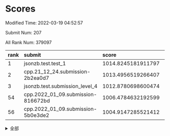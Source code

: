 # Scores

Modified Time: 2022-03-19 04:52:57

Submit Num: 207

All Rank Num: 379097

| rank |               submit               |       score        |       sigma        | pk_num |
| :--- | :--------------------------------- | :----------------- | :----------------- | :----- |
| 1    | jsonzb.test.test_1                 | 1014.8245181911797 | 0.8332073648366567 | 7326   |
| 2    | cpp.21_12_24.submission-2b2ea0d7   | 1013.4956519266407 | 0.7803971354472916 | 7324   |
| 3    | jsonzb.test.submission_level_4     | 1012.8780698600474 | 0.7966238195440096 | 7326   |
| 54   | cpp.2022_01_09.submission-816672bd | 1006.4784632192599 | 0.7366554943826478 | 7330   |
| 56   | cpp.2022_01_09.submission-5b0e3de2 | 1004.9147285521412 | 0.7105612873024421 | 7326   |


<details>
<summary>全部</summary>

| rank |                 submit                 |       score        |       sigma        | pk_num |
| :--- | :------------------------------------- | :----------------- | :----------------- | :----- |
| 1    | jsonzb.test.test_1                     | 1014.8245181911797 | 0.8332073648366567 | 7326   |
| 2    | cpp.21_12_24.submission-2b2ea0d7       | 1013.4956519266407 | 0.7803971354472916 | 7324   |
| 3    | jsonzb.test.submission_level_4         | 1012.8780698600474 | 0.7966238195440096 | 7326   |
| 4    | gobigger.level_3.submission_level_3_24 | 1011.7817070468792 | 0.7479098600354492 | 7327   |
| 5    | gobigger.level_3.submission_level_3_33 | 1011.6031414602392 | 0.7683891988474708 | 7330   |
| 6    | gobigger.level_3.submission_level_3_14 | 1011.332077967299  | 0.7707787559287917 | 7324   |
| 7    | gobigger.level_3.submission_level_3_37 | 1011.1425920706989 | 0.7535174741173039 | 7325   |
| 8    | gobigger.level_3.submission_level_3_16 | 1011.0947440124721 | 0.7707337849672972 | 7324   |
| 9    | gobigger.level_3.submission_level_3_0  | 1011.048045455556  | 0.7618429486121285 | 7328   |
| 10   | gobigger.level_3.submission_level_3_36 | 1010.982334975129  | 0.7588293059427837 | 7323   |
| 11   | gobigger.level_3.submission_level_3_18 | 1010.8030539816572 | 0.7708402073795213 | 7325   |
| 12   | gobigger.level_3.submission_level_3_25 | 1010.7555346284294 | 0.7472868055551996 | 7325   |
| 13   | gobigger.level_3.submission_level_3_23 | 1010.7311521125243 | 0.7571138711537209 | 7324   |
| 14   | gobigger.level_3.submission_level_3_20 | 1010.6504549882001 | 0.7771884292633319 | 7324   |
| 15   | gobigger.level_3.submission_level_3_7  | 1010.577786738486  | 0.7655233059992059 | 7328   |
| 16   | gobigger.level_3.submission_level_3_27 | 1010.5238031539953 | 0.7521086229197952 | 7324   |
| 17   | gobigger.level_3.submission_level_3_8  | 1010.298379086278  | 0.7601946378031759 | 7324   |
| 18   | gobigger.level_3.submission_level_3_22 | 1010.2850660644992 | 0.7395753945155688 | 7321   |
| 19   | gobigger.level_3.submission_level_3_6  | 1010.2698074721154 | 0.7776682118432785 | 7328   |
| 20   | gobigger.level_3.submission_level_3_42 | 1010.2332346322663 | 0.750586937182945  | 7322   |
| 21   | gobigger.level_3.submission_level_3_39 | 1010.1897243093823 | 0.7723042149044566 | 7330   |
| 22   | gobigger.level_3.submission_level_3_28 | 1010.1530209312574 | 0.7535508047272242 | 7322   |
| 23   | gobigger.level_3.submission_level_3_31 | 1010.1489000734672 | 0.7588138645351258 | 7329   |
| 24   | gobigger.level_3.submission_level_3_48 | 1010.1205001282569 | 0.7752086619268699 | 7327   |
| 25   | gobigger.level_3.submission_level_3_44 | 1010.0766382164489 | 0.7814354226904832 | 7327   |
| 26   | gobigger.level_3.submission_level_3_9  | 1010.0747403667057 | 0.7609465130711255 | 7326   |
| 27   | gobigger.level_3.submission_level_3_21 | 1010.0729036783481 | 0.7350496879784809 | 7322   |
| 28   | gobigger.level_3.submission_level_3_38 | 1010.0556298263709 | 0.762700871799545  | 7326   |
| 29   | gobigger.level_3.submission_level_3_46 | 1010.0296520635951 | 0.7617529301486333 | 7321   |
| 30   | gobigger.level_3.submission_level_3_40 | 1010.0165167486184 | 0.7615385811444162 | 7327   |
| 31   | gobigger.level_3.submission_level_3_19 | 1010.0137608405207 | 0.7421656638540683 | 7323   |
| 32   | gobigger.level_3.submission_level_3_26 | 1009.9719716621514 | 0.7665347237592279 | 7325   |
| 33   | gobigger.level_3.submission_level_3_17 | 1009.9657694763674 | 0.7672992422307855 | 7321   |
| 34   | gobigger.level_3.submission_level_3_11 | 1009.9492075460846 | 0.7528155332679397 | 7324   |
| 35   | gobigger.level_3.submission_level_3_1  | 1009.9488836958078 | 0.7566405067202567 | 7325   |
| 36   | gobigger.level_3.submission_level_3_2  | 1009.9164581713396 | 0.7534855377295    | 7320   |
| 37   | gobigger.level_3.submission_level_3_47 | 1009.915084987515  | 0.7730294433822765 | 7321   |
| 38   | gobigger.level_3.submission_level_3_49 | 1009.8440535386376 | 0.739588212540924  | 7332   |
| 39   | gobigger.level_3.submission_level_3_3  | 1009.8104853645141 | 0.7757461870418869 | 7325   |
| 40   | gobigger.level_3.submission_level_3_35 | 1009.7679851337674 | 0.7602634569051476 | 7326   |
| 41   | gobigger.level_3.submission_level_3_29 | 1009.6983117688874 | 0.7561261564090107 | 7327   |
| 42   | gobigger.level_3.submission_level_3_45 | 1009.6697649583681 | 0.7435677228746878 | 7326   |
| 43   | gobigger.level_3.submission_level_3_10 | 1009.5996010821282 | 0.7384234024456401 | 7321   |
| 44   | gobigger.level_3.submission_level_3_5  | 1009.5978641952456 | 0.7777374459289469 | 7323   |
| 45   | gobigger.level_3.submission_level_3_15 | 1009.5522957127743 | 0.7644392077657413 | 7327   |
| 46   | gobigger.level_3.submission_level_3_34 | 1009.3806011863974 | 0.7493692742292063 | 7326   |
| 47   | gobigger.level_3.submission_level_3_41 | 1009.3522093919084 | 0.7347054313198438 | 7324   |
| 48   | gobigger.level_3.submission_level_3_13 | 1009.252437956985  | 0.7395246520866137 | 7326   |
| 49   | gobigger.level_3.submission_level_3_43 | 1009.2223000365292 | 0.7568857937573381 | 7318   |
| 50   | gobigger.level_3.submission_level_3_12 | 1009.2170804710394 | 0.7332243119031507 | 7324   |
| 51   | gobigger.level_3.submission_level_3_30 | 1009.1239819907577 | 0.7414475330391983 | 7330   |
| 52   | gobigger.level_3.submission_level_3_4  | 1008.6895473918262 | 0.7389528944936079 | 7325   |
| 53   | gobigger.level_3.submission_level_3_32 | 1008.4005953450145 | 0.7380497216921639 | 7330   |
| 54   | cpp.2022_01_09.submission-816672bd     | 1006.4784632192599 | 0.7366554943826478 | 7330   |
| 55   | gobigger.level_1.submission_level_1_46 | 1004.9838628357994 | 0.7252541685290719 | 7332   |
| 56   | cpp.2022_01_09.submission-5b0e3de2     | 1004.9147285521412 | 0.7105612873024421 | 7326   |
| 57   | gobigger.level_1.submission_level_1_5  | 1004.5016959038769 | 0.7224468158612171 | 7325   |
| 58   | gobigger.level_1.submission_level_1_37 | 1004.466737091574  | 0.7181346426517786 | 7330   |
| 59   | gobigger.level_1.submission_level_1_32 | 1004.4622008432917 | 0.7278041882170033 | 7325   |
| 60   | gobigger.level_1.submission_level_1_28 | 1004.3258295741251 | 0.7230648429633185 | 7324   |
| 61   | gobigger.level_1.submission_level_1_43 | 1004.2829664746814 | 0.718411780874834  | 7325   |
| 62   | gobigger.level_1.submission_level_1_22 | 1004.1786949447657 | 0.7212827808397717 | 7324   |
| 63   | gobigger.level_1.submission_level_1_34 | 1004.0952513636119 | 0.7238306049880524 | 7326   |
| 64   | gobigger.level_1.submission_level_1_14 | 1004.0833137241904 | 0.707706576001608  | 7329   |
| 65   | gobigger.level_1.submission_level_1_45 | 1004.0194556583676 | 0.7153712912163624 | 7326   |
| 66   | gobigger.level_1.submission_level_1_49 | 1003.9499011939462 | 0.7263932000247805 | 7322   |
| 67   | gobigger.level_1.submission_level_1_44 | 1003.9015498197738 | 0.7189286356826763 | 7323   |
| 68   | gobigger.level_1.submission_level_1_20 | 1003.864122353287  | 0.7351518895681183 | 7326   |
| 69   | gobigger.level_1.submission_level_1_21 | 1003.8591038568377 | 0.7204420547181651 | 7327   |
| 70   | gobigger.level_1.submission_level_1_15 | 1003.8182381130512 | 0.7238362758079756 | 7327   |
| 71   | gobigger.level_1.submission_level_1_36 | 1003.7949682227776 | 0.7091069197151938 | 7323   |
| 72   | gobigger.level_1.submission_level_1_40 | 1003.7937353662959 | 0.7188220740325105 | 7323   |
| 73   | gobigger.level_1.submission_level_1_10 | 1003.752436795864  | 0.7314279969868795 | 7324   |
| 74   | gobigger.level_1.submission_level_1_2  | 1003.6655371103211 | 0.7171680399640183 | 7326   |
| 75   | gobigger.level_1.submission_level_1_18 | 1003.498670898037  | 0.7108670317008176 | 7318   |
| 76   | gobigger.level_1.submission_level_1_11 | 1003.4926123547785 | 0.7094446467627157 | 7325   |
| 77   | gobigger.level_1.submission_level_1_8  | 1003.4698602972593 | 0.7266925356287068 | 7322   |
| 78   | gobigger.level_1.submission_level_1_26 | 1003.4272480709528 | 0.729482277506713  | 7330   |
| 79   | gobigger.level_1.submission_level_1_19 | 1003.4122923106756 | 0.723634214659585  | 7319   |
| 80   | gobigger.level_1.submission_level_1_27 | 1003.282115563274  | 0.7176196860946841 | 7326   |
| 81   | gobigger.level_1.submission_level_1_47 | 1003.2793737802455 | 0.7266181075478154 | 7327   |
| 82   | gobigger.level_1.submission_level_1_16 | 1003.2513932222089 | 0.7254506132865443 | 7327   |
| 83   | gobigger.level_1.submission_level_1_30 | 1003.2433085211419 | 0.7192630390965877 | 7321   |
| 84   | gobigger.level_1.submission_level_1_39 | 1003.2263268042459 | 0.7354648858210303 | 7328   |
| 85   | gobigger.level_1.submission_level_1_9  | 1003.1567192960332 | 0.7080879261311015 | 7329   |
| 86   | gobigger.level_1.submission_level_1_29 | 1003.1423388705592 | 0.7176836835999157 | 7323   |
| 87   | gobigger.level_1.submission_level_1_35 | 1003.1316890779691 | 0.7165799285271579 | 7328   |
| 88   | gobigger.level_1.submission_level_1_3  | 1003.1046863895414 | 0.7151586408486846 | 7325   |
| 89   | gobigger.level_1.submission_level_1_6  | 1003.0346050269492 | 0.7097783622468553 | 7329   |
| 90   | gobigger.level_1.submission_level_1_25 | 1003.0004168007938 | 0.731936500106961  | 7322   |
| 91   | gobigger.level_1.submission_level_1_17 | 1002.9912002956316 | 0.7274517258815316 | 7323   |
| 92   | gobigger.level_1.submission_level_1_48 | 1002.8366881181257 | 0.7162927415590483 | 7325   |
| 93   | gobigger.level_1.submission_level_1_13 | 1002.8319805257221 | 0.7154128301126452 | 7326   |
| 94   | gobigger.level_1.submission_level_1_0  | 1002.8279265797057 | 0.7158235336992043 | 7330   |
| 95   | gobigger.level_1.submission_level_1_38 | 1002.7479940594551 | 0.7210367107069561 | 7321   |
| 96   | gobigger.level_1.submission_level_1_33 | 1002.7227327709818 | 0.7108980215991747 | 7329   |
| 97   | gobigger.level_1.submission_level_1_42 | 1002.6969655518739 | 0.7042994558580973 | 7330   |
| 98   | gobigger.level_1.submission_level_1_23 | 1002.6093081313563 | 0.7144786892332691 | 7324   |
| 99   | gobigger.level_1.submission_level_1_7  | 1002.6012986618343 | 0.7068398415709786 | 7325   |
| 100  | gobigger.level_1.submission_level_1_31 | 1002.5904417397945 | 0.7143441112542769 | 7324   |
| 101  | gobigger.level_1.submission_level_1_41 | 1002.5401653152752 | 0.7157778762354087 | 7329   |
| 102  | gobigger.level_1.submission_level_1_1  | 1002.4598150342732 | 0.720179121325634  | 7327   |
| 103  | gobigger.level_1.submission_level_1_12 | 1002.4443551362843 | 0.7096323646222328 | 7320   |
| 104  | gobigger.level_1.submission_level_1_24 | 1002.17915901251   | 0.7205457019482214 | 7326   |
| 105  | gobigger.level_1.submission_level_1_4  | 1002.1668818179822 | 0.7064987700757316 | 7327   |
| 106  | gobigger.random.submission_random_49   | 997.4017087649717  | 0.7065394974071898 | 7326   |
| 107  | gobigger.random.submission_random_0    | 997.3996759092482  | 0.7065993246466257 | 7325   |
| 108  | gobigger.random.submission_random_42   | 997.195896889655   | 0.7128883201482702 | 7324   |
| 109  | gobigger.random.submission_random_5    | 997.1433944259687  | 0.7067369054503772 | 7325   |
| 110  | gobigger.random.submission_random_11   | 996.9435270405619  | 0.7040169834057072 | 7325   |
| 111  | gobigger.random.submission_random_34   | 996.8352931769632  | 0.7087366732666107 | 7322   |
| 112  | gobigger.random.submission_random_28   | 996.6625181141692  | 0.7058867206420587 | 7326   |
| 113  | gobigger.random.submission_random_7    | 996.5206094457092  | 0.6960954778771054 | 7324   |
| 114  | gobigger.random.submission_random_15   | 996.4985504165976  | 0.7094285185545434 | 7326   |
| 115  | gobigger.random.submission_random_26   | 996.4555117916192  | 0.7069244837683994 | 7327   |
| 116  | gobigger.random.submission_random_20   | 996.4551759850112  | 0.7181566662614292 | 7326   |
| 117  | gobigger.random.submission_random_40   | 996.4136375749345  | 0.7059001488686341 | 7324   |
| 118  | gobigger.random.submission_random_23   | 996.3888717560365  | 0.7025029018923011 | 7330   |
| 119  | gobigger.random.submission_random_43   | 996.384852768672   | 0.7079046772060513 | 7328   |
| 120  | gobigger.random.submission_random_3    | 996.308113099219   | 0.7136621561103488 | 7329   |
| 121  | gobigger.random.submission_random_48   | 996.2603921628004  | 0.7053324379755186 | 7322   |
| 122  | gobigger.random.submission_random_2    | 996.2456834454988  | 0.7230238020954279 | 7326   |
| 123  | gobigger.random.submission_random_44   | 996.1105571166695  | 0.7100818808008695 | 7330   |
| 124  | gobigger.random.submission_random_31   | 996.0792611975489  | 0.7170848008075562 | 7330   |
| 125  | gobigger.random.submission_random_27   | 996.0778916799103  | 0.7142492579924281 | 7328   |
| 126  | gobigger.random.submission_random_22   | 996.042623302627   | 0.7103434284132903 | 7326   |
| 127  | gobigger.random.submission_random_10   | 995.949738497692   | 0.7133030786467042 | 7323   |
| 128  | gobigger.random.submission_random_25   | 995.9373257295576  | 0.7124454361527167 | 7323   |
| 129  | gobigger.random.submission_random_8    | 995.9308130348206  | 0.7232555485058261 | 7330   |
| 130  | gobigger.random.submission_random_24   | 995.9280607006281  | 0.7243716000136387 | 7326   |
| 131  | gobigger.random.submission_random_46   | 995.8626739127259  | 0.7348914656135851 | 7327   |
| 132  | gobigger.random.submission_random_6    | 995.8297293673178  | 0.7086621916207753 | 7321   |
| 133  | gobigger.random.submission_random_33   | 995.79545194236    | 0.7110557404575206 | 7328   |
| 134  | gobigger.random.submission_random_32   | 995.7620719548619  | 0.7169228710638825 | 7328   |
| 135  | gobigger.random.submission_random_12   | 995.7390323916012  | 0.7070525484100538 | 7325   |
| 136  | gobigger.random.submission_random_9    | 995.7356767477432  | 0.7241679773728075 | 7325   |
| 137  | gobigger.random.submission_random_47   | 995.726148387677   | 0.7120155150657211 | 7322   |
| 138  | gobigger.random.submission_random_39   | 995.7186779354015  | 0.7111542102867402 | 7329   |
| 139  | gobigger.random.submission_random_13   | 995.6670015558093  | 0.7101468569760975 | 7329   |
| 140  | gobigger.random.submission_random_21   | 995.6451180115248  | 0.7248478605662064 | 7332   |
| 141  | gobigger.random.submission_random_18   | 995.6250744247553  | 0.6977041881205803 | 7325   |
| 142  | gobigger.random.submission_random_30   | 995.5979713291272  | 0.7098432394168698 | 7329   |
| 143  | gobigger.random.submission_random_37   | 995.5397531235552  | 0.701416705730044  | 7322   |
| 144  | gobigger.random.submission_random_16   | 995.4878322193465  | 0.7061857276025624 | 7326   |
| 145  | gobigger.random.submission_random_1    | 995.4304181460225  | 0.7067379469296275 | 7320   |
| 146  | gobigger.random.submission_random_29   | 995.4094319533395  | 0.7266055109760853 | 7325   |
| 147  | gobigger.random.submission_random_36   | 995.3080571775874  | 0.7030324916850652 | 7329   |
| 148  | gobigger.random.submission_random_45   | 995.2888225727602  | 0.7027771713005996 | 7327   |
| 149  | gobigger.random.submission_random_17   | 995.2695946329837  | 0.7065013493756598 | 7319   |
| 150  | gobigger.random.submission_random_38   | 995.1935404238243  | 0.7137754701382252 | 7324   |
| 151  | gobigger.random.submission_random_35   | 995.1401901060435  | 0.7052353116015017 | 7324   |
| 152  | gobigger.random.submission_random_4    | 995.1390115845977  | 0.7347514724422346 | 7325   |
| 153  | gobigger.random.submission_random_14   | 994.926338047501   | 0.7193521181681484 | 7324   |
| 154  | gobigger.random.submission_random_19   | 994.481761955333   | 0.7226842930752612 | 7329   |
| 155  | gobigger.random.submission_random_41   | 994.4624504997415  | 0.718989727408186  | 7323   |
| 156  | gobigger.level_2.submission_level_2_37 | 993.5235870684006  | 0.7321678054607106 | 7324   |
| 157  | gobigger.level_2.submission_level_2_0  | 993.2597275628666  | 0.7256375956164394 | 7325   |
| 158  | gobigger.level_2.submission_level_2_45 | 993.1173897540502  | 0.7355792782231475 | 7331   |
| 159  | gobigger.level_2.submission_level_2_2  | 992.9636430760061  | 0.7336698838500896 | 7329   |
| 160  | gobigger.level_2.submission_level_2_9  | 992.8512623402704  | 0.7409265537391995 | 7332   |
| 161  | gobigger.level_2.submission_level_2_34 | 992.83071201968    | 0.7374752609118664 | 7324   |
| 162  | gobigger.level_2.submission_level_2_14 | 992.8018819624741  | 0.7447128917812252 | 7326   |
| 163  | gobigger.level_2.submission_level_2_6  | 992.7510506527419  | 0.7474895901693315 | 7325   |
| 164  | gobigger.level_2.submission_level_2_46 | 992.459404449417   | 0.7565064465968048 | 7326   |
| 165  | gobigger.level_2.submission_level_2_17 | 992.4159533103024  | 0.7683571165621342 | 7322   |
| 166  | gobigger.level_2.submission_level_2_44 | 992.3887325448252  | 0.7646121038037365 | 7318   |
| 167  | gobigger.level_2.submission_level_2_24 | 992.3527779192304  | 0.7279277761879839 | 7324   |
| 168  | gobigger.level_2.submission_level_2_39 | 992.3404958670877  | 0.7356844616147153 | 7327   |
| 169  | gobigger.level_2.submission_level_2_42 | 992.3164207046708  | 0.754022521185487  | 7323   |
| 170  | gobigger.level_2.submission_level_2_38 | 992.307806292168   | 0.7495686657714236 | 7328   |
| 171  | gobigger.level_2.submission_level_2_26 | 992.2823328445014  | 0.737285252053454  | 7327   |
| 172  | gobigger.level_2.submission_level_2_16 | 992.2010067475208  | 0.7592766829969572 | 7326   |
| 173  | gobigger.level_2.submission_level_2_15 | 992.0792556434552  | 0.7621095403151688 | 7329   |
| 174  | gobigger.level_2.submission_level_2_25 | 992.0589488117251  | 0.7310780393559987 | 7327   |
| 175  | gobigger.level_2.submission_level_2_48 | 991.9789597735981  | 0.7654113179747914 | 7327   |
| 176  | gobigger.level_2.submission_level_2_10 | 991.9753190182872  | 0.7501500634589384 | 7325   |
| 177  | gobigger.level_2.submission_level_2_41 | 991.8857990446794  | 0.7561400812872138 | 7323   |
| 178  | gobigger.level_2.submission_level_2_19 | 991.8830459610713  | 0.7412303569230582 | 7330   |
| 179  | gobigger.level_2.submission_level_2_31 | 991.8068951283475  | 0.7871596285373237 | 7322   |
| 180  | gobigger.level_2.submission_level_2_49 | 991.806534076234   | 0.7433570934055831 | 7329   |
| 181  | gobigger.level_2.submission_level_2_32 | 991.7993291770174  | 0.7614488525890195 | 7325   |
| 182  | gobigger.level_2.submission_level_2_36 | 991.7976156951189  | 0.7389883573736726 | 7327   |
| 183  | gobigger.level_2.submission_level_2_11 | 991.7626656561566  | 0.7491971669294131 | 7325   |
| 184  | gobigger.level_2.submission_level_2_7  | 991.7527469499353  | 0.741101715364657  | 7327   |
| 185  | gobigger.level_2.submission_level_2_28 | 991.7415296546033  | 0.773063627043306  | 7327   |
| 186  | gobigger.level_2.submission_level_2_35 | 991.7074595560742  | 0.744956005714909  | 7325   |
| 187  | gobigger.level_2.submission_level_2_13 | 991.668823955053   | 0.7276942943581315 | 7322   |
| 188  | gobigger.level_2.submission_level_2_21 | 991.6247874844969  | 0.7562592231063544 | 7328   |
| 189  | gobigger.level_2.submission_level_2_3  | 991.6040473891215  | 0.7338461004272038 | 7324   |
| 190  | gobigger.level_2.submission_level_2_43 | 991.5575492807653  | 0.7346708128203037 | 7327   |
| 191  | gobigger.level_2.submission_level_2_40 | 991.5526504372606  | 0.7695064987803681 | 7327   |
| 192  | gobigger.level_2.submission_level_2_18 | 991.4488269406977  | 0.7664961641970343 | 7315   |
| 193  | gobigger.level_2.submission_level_2_29 | 991.4261958901454  | 0.7492525954648886 | 7326   |
| 194  | gobigger.level_2.submission_level_2_47 | 991.3828582380053  | 0.7629540793202235 | 7322   |
| 195  | gobigger.level_2.submission_level_2_30 | 991.3540680017563  | 0.7518533570143558 | 7327   |
| 196  | gobigger.level_2.submission_level_2_5  | 991.3251605266049  | 0.7475546645844829 | 7327   |
| 197  | gobigger.level_2.submission_level_2_12 | 991.2554968939052  | 0.7579988553643291 | 7325   |
| 198  | gobigger.level_2.submission_level_2_20 | 991.2405729205665  | 0.748326148351053  | 7327   |
| 199  | gobigger.level_2.submission_level_2_4  | 991.1628230486859  | 0.7625183909519602 | 7327   |
| 200  | gobigger.level_2.submission_level_2_1  | 991.1283657095329  | 0.743345791983917  | 7330   |
| 201  | gobigger.level_2.submission_level_2_33 | 991.060722658529   | 0.7472244871664022 | 7328   |
| 202  | gobigger.level_2.submission_level_2_22 | 991.0135779360114  | 0.7639479352902971 | 7325   |
| 203  | gobigger.level_2.submission_level_2_27 | 990.7508725845069  | 0.7466132007737455 | 7326   |
| 204  | gobigger.level_2.submission_level_2_23 | 990.3786453884143  | 0.7755681676637597 | 7323   |
| 205  | gobigger.level_2.submission_level_2_8  | 989.3892332824937  | 0.7548023300562399 | 7329   |
| 206  | gobigger.none.submission_none_0        | 977.2593187003592  | 1.3658386986003581 | 7324   |
| 207  | gobigger.none.submission_none_1        | 974.6684403425099  | 1.57389062916653   | 7333   |

</details>